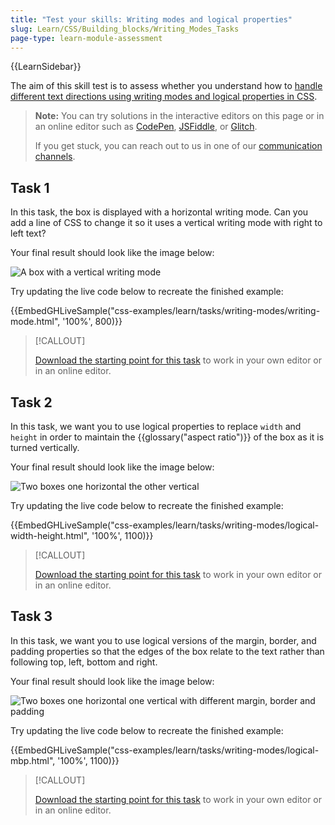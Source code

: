 ```yaml
---
title: "Test your skills: Writing modes and logical properties"
slug: Learn/CSS/Building_blocks/Writing_Modes_Tasks
page-type: learn-module-assessment
---
```


{{LearnSidebar}}

The aim of this skill test is to assess whether you understand how to [handle different text directions using writing modes and logical properties in CSS](/en-US/docs/Learn/CSS/Building_blocks/Handling_different_text_directions).

> **Note:** You can try solutions in the interactive editors on this page or in an online editor such as [CodePen](https://codepen.io/), [JSFiddle](https://jsfiddle.net/), or [Glitch](https://glitch.com/).
>
> If you get stuck, you can reach out to us in one of our [communication channels](/en-US/docs/MDN/Community/Communication_channels).

## Task 1

In this task, the box is displayed with a horizontal writing mode. Can you add a line of CSS to change it so it uses a vertical writing mode with right to left text?

Your final result should look like the image below:

![A box with a vertical writing mode](mdn-writing-modes1.png)

Try updating the live code below to recreate the finished example:

{{EmbedGHLiveSample("css-examples/learn/tasks/writing-modes/writing-mode.html", '100%', 800)}}

> [!CALLOUT]
>
> [Download the starting point for this task](https://github.com/mdn/css-examples/blob/main/learn/tasks/writing-modes/writing-mode-download.html) to work in your own editor or in an online editor.

## Task 2

In this task, we want you to use logical properties to replace `width` and `height` in order to maintain the {{glossary("aspect ratio")}} of the box as it is turned vertically.

Your final result should look like the image below:

![Two boxes one horizontal the other vertical](mdn-writing-modes2.png)

Try updating the live code below to recreate the finished example:

{{EmbedGHLiveSample("css-examples/learn/tasks/writing-modes/logical-width-height.html", '100%', 1100)}}

> [!CALLOUT]
>
> [Download the starting point for this task](https://github.com/mdn/css-examples/blob/main/learn/tasks/writing-modes/logical-width-height-download.html) to work in your own editor or in an online editor.

## Task 3

In this task, we want you to use logical versions of the margin, border, and padding properties so that the edges of the box relate to the text rather than following top, left, bottom and right.

Your final result should look like the image below:

![Two boxes one horizontal one vertical with different margin, border and padding](mdn-writing-modes3.png)

Try updating the live code below to recreate the finished example:

{{EmbedGHLiveSample("css-examples/learn/tasks/writing-modes/logical-mbp.html", '100%', 1100)}}

> [!CALLOUT]
>
> [Download the starting point for this task](https://github.com/mdn/css-examples/blob/main/learn/tasks/writing-modes/logical-mbp-download.html) to work in your own editor or in an online editor.
